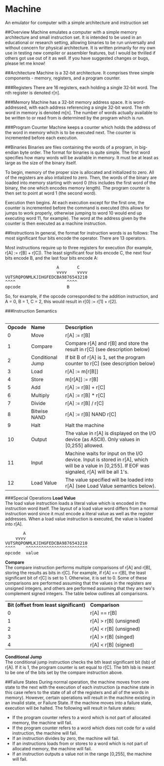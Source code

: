 Machine
=======

An emulator for computer with a simple architecture and instruction set

##Overview
Machine emulates a computer with a simple memory architecture and small instruction set. It is intended to be used in an educational or research setting, allowing binaries to be run universally and without concern for physical architecture. It is written primarily for my own use in testing new compiler or assembler features, but I would be thrilled if others got use out of it as well. If you have suggested changes or bugs, please let me know!

##Architecture
Machine is a 32-bit architecture. It comprises three simple components - memory, registers, and a program counter.

###Registers
There are 16 registers, each holding a single 32-bit word. The nth register is denoted r[n].

###Memory
Machine has a 32-bit memory address space. It is word-addressed, with each address referencing a single 32-bit word. The nth word in memory is denoted m[n]. The number of words actually available to be written to or read from is determined by the program which is run.

###Program Counter
Machine keeps a counter which holds the address of the word in memory which is to be executed next. The counter is incremented before each execution.

##Binaries
Binaries are files containing the words of a program, in big-endian byte order. The format for binaries is quite simple. The first word specifies how many words will be available in memory. It must be at least as large as the size of the binary itself.

To begin, memory of the proper size is allocated and initialized to zero. All of the registers are also intialized to zero. Then, the words of the binary are loaded into memory starting with word 0 (this includes the first word of the binary, the one which encodes memory length). The program counter is then set to point at word 1 (the second word).

Execution then begins. At each execution except for the first one, the counter is incremented before the command is executed (this allows for jumps to work properly, otherwise jumping to word 10 would end up executing word 11, for example). The word at the address given by the counter is then executed as a machine instruction.

##Instructions
In general, the format for instruction words is as follows:
The most significant four bits encode the operator. There are 13 operators.

Most instructions require up to three registers for execution (for example, r[A] := r[B] + r[C]). The least significant four bits encode C, the next four bits encode B, and the last four bits encode A:

<pre>
                    A       C
                    vvvv    vvvv
VUTSRQPONMLKJIHGFEDCBA9876543210
^^^^                    ^^^^
opcode                  B
</pre>

So, for example, if the opcode corresponded to the addition instruction, and A = 0, B = 1, C = 2, this would result in r[0] := r[1] + r[2].

###Instruction Semantics
<table>

</table>

<table>
	<tr>
		<td><b>Opcode</b></td><td><b>Name</b></td><td><b>Description</b></td>
	</tr>
	<tr>
		<td>0</td><td>Move</td><td>r[A] := r[B]</td>
  	</tr>
	<tr>
		<td>1</td><td>Compare</td><td>Compare r[A] and r[B] and store the result in r[C] (see description below)</td>
	</tr>
	<tr>
		<td>2</td><td>Conditional Jump</td><td>If bit B of r[A] is 1, set the program counter to r[C] (see description below)</td>
	</tr>
	<tr>
		<td>3</td><td>Load</td><td>r[A] := m[r[B]]</td>
	</tr>
	<tr>
		<td>4</td><td>Store</td><td>m[r[A]] := r[B]</td>
	</tr>
	<tr>
		<td>5</td><td>Add</td><td>r[A] := r[B] + r[C]</td>
	</tr>
	<tr>
		<td>6</td><td>Multiply</td><td>r[A] := r[B] * r[C]</td>
	</tr>
	<tr>
		<td>7</td><td>Divide</td><td>r[A] := r[B] / r[C]</td>
	</tr>
	<tr>
		<td>8</td><td>Bitwise NAND</td><td>r[A] := r[B] NAND r[C]</td>
	</tr>
	<tr>
		<td>9</td><td>Halt</td><td>Halt the machine</td>
	</tr>
	<tr>
		<td>10</td><td>Output</td><td>The value in r[A] is displayed on the I/O device (as ASCII). Only values in [0,255] allowed.</td>
	</tr>
	<tr>
		<td>11</td><td>Input</td><td>Machine waits for input on the I/O device. Input is stored in r[A], which will be a value in [0,255]. If EOF was signaled, r[A] will be all 1's.</td>
	</tr>
	<tr>
		<td>12</td><td>Load Value</td><td>The value specified will be loaded into r[A] (see Load Value semantics below).</td>
	</tr>
</table>

###Special Operations
<b>Load Value</b><br>
The load value instruction loads a literal value which is encoded in the instruction word itself. The layout of a load value word differs from a normal instruction word since it must encode a literal value as well as the register addresses. When a load value instruction is executed, the value is loaded into r[A].

<pre>
	   A
    vvvv
VUTSRQPONMLKJIHGFEDCBA9876543210
^^^^    ^^^^^^^^^^^^^^^^^^^^^^^^
opcode  value
</pre>

<b>Compare</b><br>
The compare instruction performs multiple comparisons of r[A] and r[B], storing the results as bits in r[C]. For example, if r[A] == r[B], the least significant bit of r[C] is set to 1. Otherwise, it is set to 0. Some of these comparisons are performed assuming that the values in the registers are unsigned integers, and others are performed assuming that they are two's complement signed integers. The table below outlines all comparisons.

<table>
	<tr>
		<td><b>Bit (offset from least significant)</b></td><td><b>Comparison</b></td>
  	</tr>
	<tr>
		<td>0</td><td>r[A] == r[B]</td>
	</tr>
	<tr>
		<td>1</td><td>r[A] &gt; r[B] (unsigned)</td>
	</tr>
	<tr>
		<td>2</td><td>r[A] &lt; r[B] (unsigned)</td>
	</tr>
	<tr>
		<td>3</td><td>r[A] &gt; r[B] (singed)</td>
	</tr>
	<tr>
		<td>4</td><td>r[A] &lt; r[B] (signed)</td>
	</tr>
</table>

<b>Conditional Jump</b><br>
The conditional jump instruction checks the bth least significant bit (lsb) of r[A]. If it is 1, the program counter is set equal to r[C]. The bth lsb is meant to be one of the bits set by the compare instruction above.

##Failure States
During normal operation, the machine moves from one state to the next with the execution of each instruction (a machine state in this case refers to the state of all of the registers and all of the words in memory). However, certain operations will result in the machine existing in an invalid state, or Failure State. If the machine moves into a failure state, execution will be halted. The following will result in failure states:
* If the program counter refers to a word which is not part of allocated memory, the machine will fail.
* If the program counter refers to a word which does not code for a valid instruction, the machine will fail.
* If an instruction divides by zero, the machine will fail.
* If an instructions loads from or stores to a word which is not part of allocated memory, the machine will fail.
* If an instruction outputs a value not in the range [0,255], the machine will fail.
